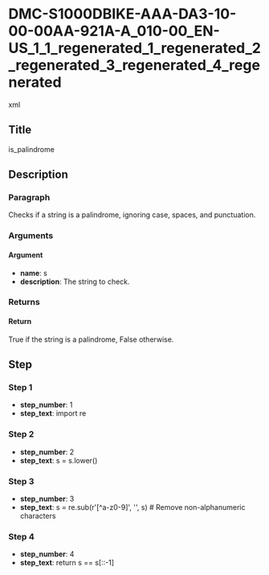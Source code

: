 # DMC-S1000DBIKE-AAA-DA3-10-00-00AA-921A-A_010-00_EN-US_1_1_regenerated_1_regenerated_2_regenerated_3_regenerated_4_regenerated

xml
<procedure xmlns:dc="http://www.purl.org/dc/elements/1.1/" xmlns:rdf="http://www.w3.org/1999/02/22-rdf-syntax-ns#" xmlns:xlink="http://www.w3.org/1999/xlink" xmlns:xsi="http://www.w3.org/2001/XMLSchema-instance" xsi:noNamespaceSchemaLocation="http://www.s1000d.org/S1000D_6/xml_schema_flat/proced.xsd">
## Title

is_palindrome

## Description

### Paragraph

Checks if a string is a palindrome, ignoring case, spaces, and punctuation.

### Arguments

#### Argument

*   **name**: s
*   **description**: The string to check.

### Returns

#### Return

True if the string is a palindrome, False otherwise.

## Step

### Step 1

*   **step_number**: 1
*   **step_text**: import re

### Step 2

*   **step_number**: 2
*   **step_text**: s = s.lower()

### Step 3

*   **step_number**: 3
*   **step_text**: s = re.sub(r'[^a-z0-9]', '', s)  # Remove non-alphanumeric characters

### Step 4

*   **step_number**: 4
*   **step_text**: return s == s[::-1]